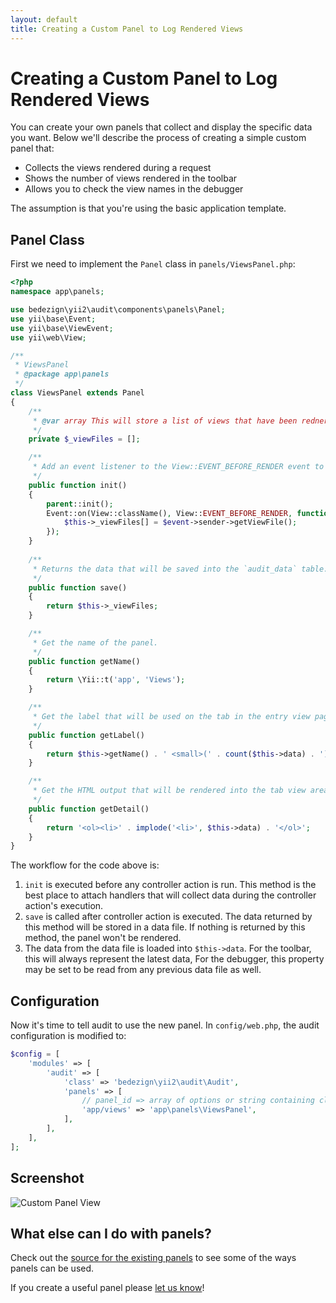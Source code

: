 ```yaml
---
layout: default
title: Creating a Custom Panel to Log Rendered Views
---
```


# Creating a Custom Panel to Log Rendered Views

You can create your own panels that collect and display the specific data you want. Below we'll describe the process of creating a simple custom panel that:

* Collects the views rendered during a request
* Shows the number of views rendered in the toolbar
* Allows you to check the view names in the debugger

The assumption is that you're using the basic application template.

## Panel Class

First we need to implement the `Panel` class in `panels/ViewsPanel.php`:


```php
<?php
namespace app\panels;

use bedezign\yii2\audit\components\panels\Panel;
use yii\base\Event;
use yii\base\ViewEvent;
use yii\web\View;

/**
 * ViewsPanel
 * @package app\panels
 */
class ViewsPanel extends Panel
{
    /**
     * @var array This will store a list of views that have been rednered.
     */
    private $_viewFiles = [];

    /**
     * Add an event listener to the View::EVENT_BEFORE_RENDER event to capture the view filenames.
     */
    public function init()
    {
        parent::init();
        Event::on(View::className(), View::EVENT_BEFORE_RENDER, function (ViewEvent $event) {
            $this->_viewFiles[] = $event->sender->getViewFile();
        });
    }
    
    /**
     * Returns the data that will be saved into the `audit_data` table.
     */
    public function save()
    {
        return $this->_viewFiles;
    }

    /**
     * Get the name of the panel.
     */
    public function getName()
    {
        return \Yii::t('app', 'Views');
    }

    /**
     * Get the label that will be used on the tab in the entry view page.
     */
    public function getLabel()
    {
        return $this->getName() . ' <small>(' . count($this->data) . ')</small>';
    }

    /**
     * Get the HTML output that will be rendered into the tab view area on the entry view page.
     */
    public function getDetail()
    {
        return '<ol><li>' . implode('<li>', $this->data) . '</ol>';
    }
}
```

The workflow for the code above is:

1. `init` is executed before any controller action is run. This method is the best place to attach handlers that will collect data during the controller action's execution.
2. `save` is called after controller action is executed. The data returned by this method will be stored in a data file. If nothing is returned by this method, the panel won't be rendered.
3. The data from the data file is loaded into `$this->data`. For the toolbar, this will always represent the latest data, For the debugger, this property may be set to be read from any previous data file as well.

## Configuration

Now it's time to tell audit to use the new panel. In `config/web.php`, the audit configuration is modified to:

```php
$config = [
    'modules' => [
        'audit' => [
            'class' => 'bedezign\yii2\audit\Audit',
            'panels' => [
                // panel_id => array of options or string containing class
                'app/views' => 'app\panels\ViewsPanel',
            ],
        ],
    ],
];
```

## Screenshot

![Custom Panel View](https://cloud.githubusercontent.com/assets/51875/8370372/149aa0de-1c06-11e5-8229-6fd53142b7c2.png)


## What else can I do with panels?

Check out the [source for the existing panels](https://github.com/bedezign/yii2-audit/tree/master/src/panels) to see some of the ways panels can be used.

If you create a useful panel please [let us know](https://github.com/bedezign/yii2-audit/issues/new)!
